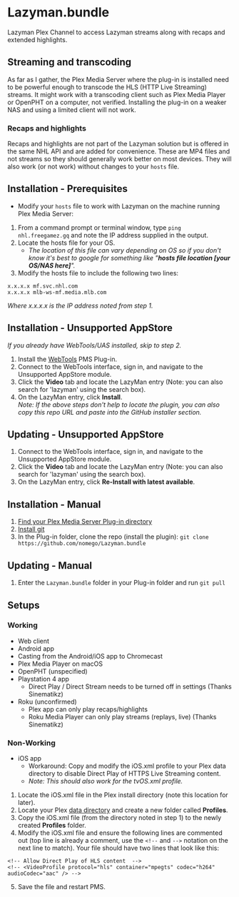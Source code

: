 # Lazyman.bundle
Lazyman Plex Channel to access Lazyman streams along with recaps and extended highlights.

## Streaming and transcoding
As far as I gather, the Plex Media Server where the plug-in is installed need to be powerful enough to transcode the HLS (HTTP Live Streaming) streams.
It might work with a transcoding client such as Plex Media Player or OpenPHT on a computer, not verified.
Installing the plug-in on a weaker NAS and using a limited client will not work.

### Recaps and highlights
Recaps and highlights are not part of the Lazyman solution but is offered in the same NHL API and are added for convenience. These are MP4 files and not streams so they should generally work better on most devices. They will also work (or not work) without changes to your `hosts` file.

## Installation - Prerequisites
 * Modify your `hosts` file to work with Lazyman on the machine running Plex Media Server:
 1. From a command prompt or terminal window, type `ping nhl.freegamez.gq` and note the IP address supplied in the output.
 2. Locate the hosts file for your OS.
    * *The location of this file can vary depending on OS so if you don't know it's best to google for something like "**hosts file location [your OS/NAS here]**".*
 3. Modify the hosts file to include the following two lines:
 ```
 x.x.x.x mf.svc.nhl.com
 x.x.x.x mlb-ws-mf.media.mlb.com
 ```
 *Where x.x.x.x is the IP address noted from step 1.*

## Installation - Unsupported AppStore
*If you already have WebTools/UAS installed, skip to step 2.*
1. Install the [WebTools](https://github.com/ukdtom/WebTools.bundle/wiki/V2Home) PMS Plug-in.
2. Connect to the WebTools interface, sign in, and navigate to the Unsupported AppStore module.
3. Click the **Video** tab and locate the LazyMan entry (Note: you can also search for 'lazyman' using the search box).
4. On the LazyMan entry, click **Install**.  
*Note: If the above steps don't help to locate the plugin, you can also copy this repo URL and paste into the GitHub installer section.*

## Updating - Unsupported AppStore
1. Connect to the WebTools interface, sign in, and navigate to the Unsupported AppStore module.
2. Click the **Video** tab and locate the LazyMan entry (Note: you can also search for 'lazyman' using the search box).
3. On the LazyMan entry, click **Re-Install with latest available**.

## Installation - Manual
1. [Find your Plex Media Server Plug-in directory](https://support.plex.tv/hc/en-us/articles/201106098-How-do-I-find-the-Plug-Ins-folder-)
2. [Install git](https://git-scm.com/book/en/v2/Getting-Started-Installing-Git)
3. In the Plug-in folder, clone the repo (install the plugin): `git clone https://github.com/nomego/Lazyman.bundle`

## Updating - Manual
1. Enter the `Lazyman.bundle` folder in your Plug-in folder and run `git pull`

## Setups
### Working
* Web client
* Android app
* Casting from the Android/iOS app to Chromecast
* Plex Media Player on macOS
* OpenPHT (unspecified)
* Playstation 4 app
  * Direct Play / Direct Stream needs to be turned off in settings (Thanks Sinematikz)
* Roku (unconfirmed)
  * Plex app can only play recaps/highlights
  * Roku Media Player can only play streams (replays, live) (Thanks Sinematikz)

### Non-Working
* iOS app
  * Workaround: Copy and modify the iOS.xml profile to your Plex data directory to disable Direct Play of HTTPS Live Streaming content.
  * *Note: This should also work for the tvOS.xml profile.*
 1. Locate the iOS.xml file in the Plex install directory (note this location for later).
 2. Locate your Plex [data directory](https://support.plex.tv/hc/en-us/articles/202915258-Where-is-the-Plex-Media-Server-data-directory-located-) and create a new folder called **Profiles**.
 3. Copy the iOS.xml file (from the directory noted in step 1) to the newly created **Profiles** folder.
 4. Modify the iOS.xml file and ensure the following lines are commented out (top line is already a comment, use the `<!--` and `-->` notation on the next line to match). Your file should have two lines that look like this:  
```
<!-- Allow Direct Play of HLS content  -->
<!-- <VideoProfile protocol="hls" container="mpegts" codec="h264" audioCodec="aac" /> -->
```
 5. Save the file and restart PMS.
